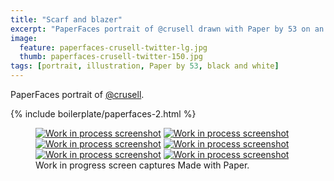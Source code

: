 ```yaml
---
title: "Scarf and blazer"
excerpt: "PaperFaces portrait of @crusell drawn with Paper by 53 on an iPad."
image: 
  feature: paperfaces-crusell-twitter-lg.jpg
  thumb: paperfaces-crusell-twitter-150.jpg
tags: [portrait, illustration, Paper by 53, black and white]
---
```


PaperFaces portrait of [@crusell](http://twitter.com/crusell).

{% include boilerplate/paperfaces-2.html %}

<figure class="third">
	<a href="{{ site.url }}/images/paperfaces-crusell-process-1-lg.jpg"><img src="{{ site.url }}/images/paperfaces-crusell-process-1-600.jpg" alt="Work in process screenshot"></a>
	<a href="{{ site.url }}/images/paperfaces-crusell-process-2-lg.jpg"><img src="{{ site.url }}/images/paperfaces-crusell-process-2-600.jpg" alt="Work in process screenshot"></a>
	<a href="{{ site.url }}/images/paperfaces-crusell-process-3-lg.jpg"><img src="{{ site.url }}/images/paperfaces-crusell-process-3-600.jpg" alt="Work in process screenshot"></a>
	<a href="{{ site.url }}/images/paperfaces-crusell-process-4-lg.jpg"><img src="{{ site.url }}/images/paperfaces-crusell-process-4-600.jpg" alt="Work in process screenshot"></a>
	<a href="{{ site.url }}/images/paperfaces-crusell-process-5-lg.jpg"><img src="{{ site.url }}/images/paperfaces-crusell-process-5-600.jpg" alt="Work in process screenshot"></a>
	<a href="{{ site.url }}/images/paperfaces-crusell-process-6-lg.jpg"><img src="{{ site.url }}/images/paperfaces-crusell-process-6-600.jpg" alt="Work in process screenshot"></a>
	<figcaption>Work in progress screen captures Made with Paper.</figcaption>
</figure>